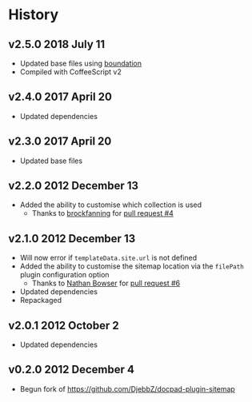 # History

## v2.5.0 2018 July 11
- Updated base files using [boundation](https://github.com/bevry/boundation)
- Compiled with CoffeeScript v2

## v2.4.0 2017 April 20
- Updated dependencies

## v2.3.0 2017 April 20
- Updated base files

## v2.2.0 2012 December 13
- Added the ability to customise which collection is used
	- Thanks to [brockfanning](https://github.com/brockfanning) for [pull request #4](https://github.com/docpad/docpad-plugin-sitemap/pull/4)

## v2.1.0 2012 December 13
- Will now error if `templateData.site.url` is not defined
- Added the ability to customise the sitemap location via the `filePath` plugin configuration option
	- Thanks to [Nathan Bowser](https://github.com/nathanbowser) for [pull request #6](https://github.com/docpad/docpad-plugin-sitemap/pull/6)
- Updated dependencies
- Repackaged

## v2.0.1 2012 October 2
- Updated dependencies

## v0.2.0 2012 December 4
- Begun fork of https://github.com/DjebbZ/docpad-plugin-sitemap
